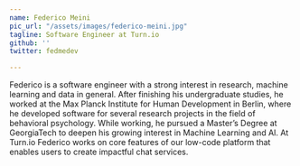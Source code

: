 ```yaml
---
name: Federico Meini
pic_url: "/assets/images/federico-meini.jpg"
tagline: Software Engineer at Turn.io
github: ''
twitter: fedmedev

---
```

Federico is a software engineer with a strong interest in research, machine learning and data in general. After finishing his undergraduate studies, he worked at the Max Planck Institute for Human Development in Berlin, where he developed software for several research projects in the field of behavioral psychology. While working, he pursued a Master’s Degree at GeorgiaTech to deepen his growing interest in Machine Learning and AI. At Turn.io Federico works on core features of our low-code platform that enables users to create impactful chat services.